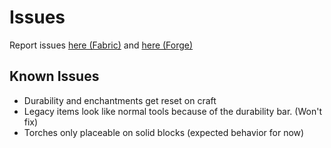 # Issues

Report issues [here (Fabric)](https://github.com/iMiluum/glowing-tools-fabric/issues) and [here (Forge)](https://github.com/iMiluum/glowing-tools-forge/issues)

## Known Issues

- Durability and enchantments get reset on craft
- Legacy items look like normal tools because of the durability bar. (Won't fix)
- Torches only placeable on solid blocks (expected behavior for now)

